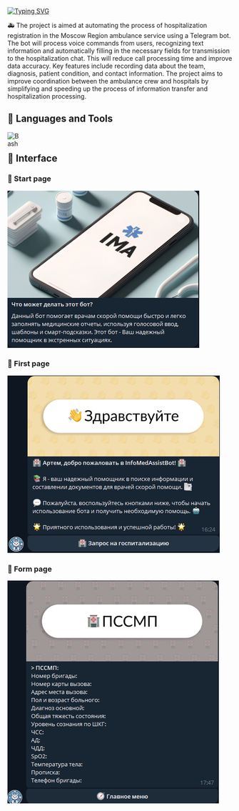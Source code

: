 [![Typing SVG](https://readme-typing-svg.demolab.com?font=Fira+Code&size=30&duration=1&pause=10000&color=049ADE&center=true&vCenter=true&width=1024&lines=InfoMedAssistBot)](https://git.io/typing-svg)

🚑 The project is aimed at automating the process of hospitalization registration in the Moscow Region ambulance service using a Telegram bot. The bot will process voice commands from users, recognizing text information and automatically filling in the necessary fields for transmission to the hospitalization chat. This will reduce call processing time and improve data accuracy. Key features include recording data about the team, diagnosis, patient condition, and contact information. The project aims to improve coordination between the ambulance crew and hospitals by simplifying and speeding up the process of information transfer and hospitalization processing.

<h2> 🧰 Languages and Tools </h2>

<img align="left" alt="Bash" width="30px" style="padding-right:10px;" src="https://cdn.jsdelivr.net/gh/devicons/devicon@latest/icons/python/python-original.svg" />
<br />

<h2> 📱 Interface </h2>

<h3> 🚩 Start page </h3>

<img src="images/StartPage.png" />


<h3> 👋 First page </h3>

<img  src="images/FirstPage.png" />


<h3> 📝 Form page </h3>

<img  src="images/SecondPage.png" />

<br />
